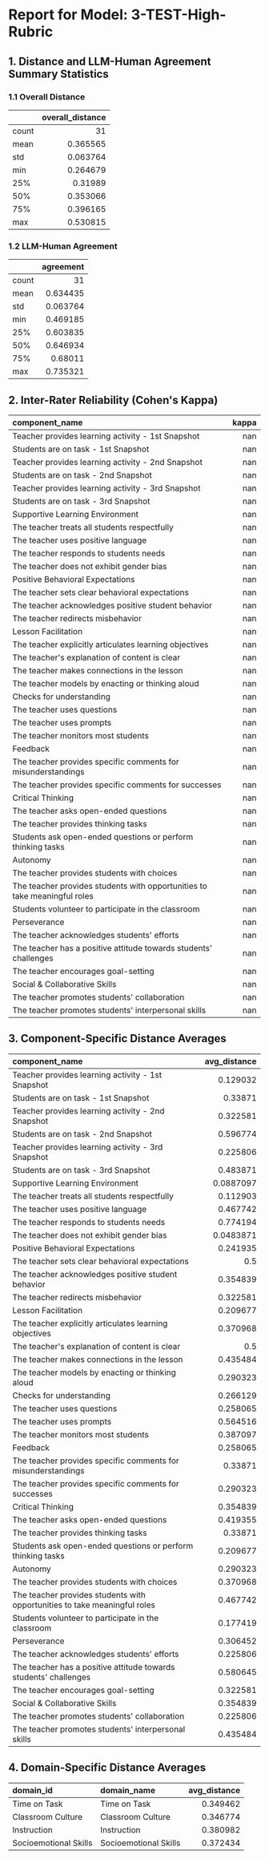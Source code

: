 # Report for Model: **3-TEST-High-Rubric**

## 1. Distance and LLM-Human Agreement Summary Statistics

### 1.1 Overall Distance

|       |   overall_distance |
|:------|-------------------:|
| count |          31        |
| mean  |           0.365565 |
| std   |           0.063764 |
| min   |           0.264679 |
| 25%   |           0.31989  |
| 50%   |           0.353066 |
| 75%   |           0.396165 |
| max   |           0.530815 |

### 1.2 LLM-Human Agreement

|       |   agreement |
|:------|------------:|
| count |   31        |
| mean  |    0.634435 |
| std   |    0.063764 |
| min   |    0.469185 |
| 25%   |    0.603835 |
| 50%   |    0.646934 |
| 75%   |    0.68011  |
| max   |    0.735321 |

## 2. Inter-Rater Reliability (Cohen's Kappa)

| component_name                                                            |   kappa |
|:--------------------------------------------------------------------------|--------:|
| Teacher provides learning activity - 1st Snapshot                         |     nan |
| Students are on task - 1st Snapshot                                       |     nan |
| Teacher provides learning activity - 2nd Snapshot                         |     nan |
| Students are on task - 2nd Snapshot                                       |     nan |
| Teacher provides learning activity - 3rd Snapshot                         |     nan |
| Students are on task - 3rd Snapshot                                       |     nan |
| Supportive Learning Environment                                           |     nan |
| The teacher treats all students respectfully                              |     nan |
| The teacher uses positive language                                        |     nan |
| The teacher responds to students needs                                    |     nan |
| The teacher does not exhibit gender bias                                  |     nan |
| Positive Behavioral Expectations                                          |     nan |
| The teacher sets clear behavioral expectations                            |     nan |
| The teacher acknowledges positive student behavior                        |     nan |
| The teacher redirects misbehavior                                         |     nan |
| Lesson Facilitation                                                       |     nan |
| The teacher explicitly articulates learning objectives                    |     nan |
| The teacher's explanation of content is clear                             |     nan |
| The teacher makes connections in the lesson                               |     nan |
| The teacher models by enacting or thinking aloud                          |     nan |
| Checks for understanding                                                  |     nan |
| The teacher uses questions                                                |     nan |
| The teacher uses prompts                                                  |     nan |
| The teacher monitors most students                                        |     nan |
| Feedback                                                                  |     nan |
| The teacher provides specific comments for misunderstandings              |     nan |
| The teacher provides specific comments for successes                      |     nan |
| Critical Thinking                                                         |     nan |
| The teacher asks open-ended questions                                     |     nan |
| The teacher provides thinking tasks                                       |     nan |
| Students ask open-ended questions or perform thinking tasks               |     nan |
| Autonomy                                                                  |     nan |
| The teacher provides students with choices                                |     nan |
| The teacher provides students with opportunities to take meaningful roles |     nan |
| Students volunteer to participate in the classroom                        |     nan |
| Perseverance                                                              |     nan |
| The teacher acknowledges students' efforts                                |     nan |
| The teacher has a positive attitude towards students' challenges          |     nan |
| The teacher encourages goal-setting                                       |     nan |
| Social & Collaborative Skills                                             |     nan |
| The teacher promotes students' collaboration                              |     nan |
| The teacher promotes students' interpersonal skills                       |     nan |

## 3. Component-Specific Distance Averages

| component_name                                                            |   avg_distance |
|:--------------------------------------------------------------------------|---------------:|
| Teacher provides learning activity - 1st Snapshot                         |      0.129032  |
| Students are on task - 1st Snapshot                                       |      0.33871   |
| Teacher provides learning activity - 2nd Snapshot                         |      0.322581  |
| Students are on task - 2nd Snapshot                                       |      0.596774  |
| Teacher provides learning activity - 3rd Snapshot                         |      0.225806  |
| Students are on task - 3rd Snapshot                                       |      0.483871  |
| Supportive Learning Environment                                           |      0.0887097 |
| The teacher treats all students respectfully                              |      0.112903  |
| The teacher uses positive language                                        |      0.467742  |
| The teacher responds to students needs                                    |      0.774194  |
| The teacher does not exhibit gender bias                                  |      0.0483871 |
| Positive Behavioral Expectations                                          |      0.241935  |
| The teacher sets clear behavioral expectations                            |      0.5       |
| The teacher acknowledges positive student behavior                        |      0.354839  |
| The teacher redirects misbehavior                                         |      0.322581  |
| Lesson Facilitation                                                       |      0.209677  |
| The teacher explicitly articulates learning objectives                    |      0.370968  |
| The teacher's explanation of content is clear                             |      0.5       |
| The teacher makes connections in the lesson                               |      0.435484  |
| The teacher models by enacting or thinking aloud                          |      0.290323  |
| Checks for understanding                                                  |      0.266129  |
| The teacher uses questions                                                |      0.258065  |
| The teacher uses prompts                                                  |      0.564516  |
| The teacher monitors most students                                        |      0.387097  |
| Feedback                                                                  |      0.258065  |
| The teacher provides specific comments for misunderstandings              |      0.33871   |
| The teacher provides specific comments for successes                      |      0.290323  |
| Critical Thinking                                                         |      0.354839  |
| The teacher asks open-ended questions                                     |      0.419355  |
| The teacher provides thinking tasks                                       |      0.33871   |
| Students ask open-ended questions or perform thinking tasks               |      0.209677  |
| Autonomy                                                                  |      0.290323  |
| The teacher provides students with choices                                |      0.370968  |
| The teacher provides students with opportunities to take meaningful roles |      0.467742  |
| Students volunteer to participate in the classroom                        |      0.177419  |
| Perseverance                                                              |      0.306452  |
| The teacher acknowledges students' efforts                                |      0.225806  |
| The teacher has a positive attitude towards students' challenges          |      0.580645  |
| The teacher encourages goal-setting                                       |      0.322581  |
| Social & Collaborative Skills                                             |      0.354839  |
| The teacher promotes students' collaboration                              |      0.225806  |
| The teacher promotes students' interpersonal skills                       |      0.435484  |

## 4. Domain-Specific Distance Averages

| domain_id             | domain_name           |   avg_distance |
|:----------------------|:----------------------|---------------:|
| Time on Task          | Time on Task          |       0.349462 |
| Classroom Culture     | Classroom Culture     |       0.346774 |
| Instruction           | Instruction           |       0.380982 |
| Socioemotional Skills | Socioemotional Skills |       0.372434 |
